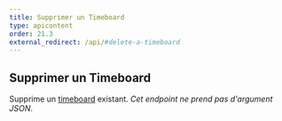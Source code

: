 ```yaml
---
title: Supprimer un Timeboard
type: apicontent
order: 21.3
external_redirect: /api/#delete-a-timeboard
---
```


## Supprimer un Timeboard
Supprime un [timeboard][1] existant.
*Cet endpoint ne prend pas d'argument JSON*.

[1]: /graphing/dashboards/timeboard
